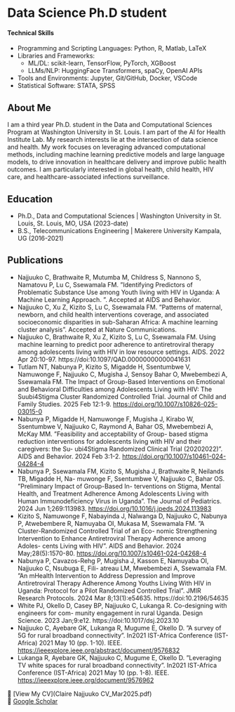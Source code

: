 # Data Science Ph.D student

#### Technical Skills
- Programming and Scripting Languages: Python, R, Matlab, LaTeX
- Libraries and Frameworks:
  - ML/DL: scikit-learn, TensorFlow, PyTorch, XGBoost
  - LLMs/NLP: HuggingFace Transformers, spaCy, OpenAI APIs
- Tools and Environments: Jupyter, Git/GitHub, Docker, VSCode
- Statistical Software: STATA, SPSS

## About Me
I am a third year Ph.D. student in the Data and Computational Sciences Program at Washington University in St. Louis. I am part of the AI for Health Institute Lab. My research interests lie at the intersection of data science and health. My work focuses on leveraging advanced computational methods, including machine learning predictive models and large language models, to drive innovation in healthcare delivery and improve public health outcomes. I am particularly interested in global health, child health, HIV care, and healthcare-associated infections surveillance.

## Education
- Ph.D., Data and Computational Sciences | Washington University in St. Louis, St. Louis, MO, USA (2023-date) 
- B.S., Telecommunications Engineering | Makerere University Kampala, UG (2016-2021)

## Publications
- Najjuuko C, Brathwaite R, Mutumba M, Childress S, Nannono S, Namatovu P, Lu C, Ssewamala FM. ”Identifying Predictors of Problematic Substance Use among Youth living with HIV in Uganda: A Machine Learning Approach.
”. Accepted at AIDS and Behavior.
- Najjuuko C, Xu Z, Kizito S, Lu C, Ssewamala FM. ”Patterns of maternal, newborn, and child
health interventions coverage, and associated socioeconomic disparities in sub-Saharan Africa: A
machine learning cluster analysis”. Accepted at Nature Communications. 
- Najjuuko C, Brathwaite R, Xu Z, Kizito S, Lu C, Ssewamala FM. Using machine learning to
predict poor adherence to antiretroviral therapy among adolescents living with HIV in low resource
settings. AIDS. 2022 Apr 20:10-97. https://doi:10.1097/QAD.00000000000041631
- Tutlam NT, Nabunya P, Kizito S, Migadde H, Ssentumbwe V, Namuwonge F, Najjuuko C, Mugisha
J, Sensoy Bahar O, Mwebembezi A, Ssewamala FM. The Impact of Group-Based Interventions
on Emotional and Behavioral Difficulties among Adolescents Living with HIV: The Suubi4Stigma
Cluster Randomized Controlled Trial. Journal of Child and Family Studies. 2025 Feb 12:1-9.
https://doi.org/10.1007/s10826-025-03015-0
- Nabunya P, Migadde H, Namuwonge F, Mugisha J, Kirabo W, Ssentumbwe V, Najjuuko C,
Raymond A, Bahar OS, Mwebembezi A, McKay MM. ”Feasibility and acceptability of Group-
based stigma reduction interventions for adolescents living with HIV and their caregivers: the Su-
ubi4Stigma Randomized Clinical Trial (20202022)”. AIDS and Behavior. 2024 Feb 3:1-2. https://doi.org/10.1007/s10461-024-04284-4
- Nabunya P, Ssewamala FM, Kizito S, Mugisha J, Brathwaite R, Neilands TB, Migadde H, Na-
muwonge F, Ssentumbwe V, Najjuuko C, Bahar OS. ”Preliminary Impact of Group-Based In-
terventions on Stigma, Mental Health, and Treatment Adherence Among Adolescents Living with
Human Immunodeficiency Virus in Uganda”. The Journal of Pediatrics. 2024 Jun 1;269:113983.
https://doi.org/10.1016/j.jpeds.2024.113983
- Kizito S, Namuwonge F, Nabayinda J, Nalwanga D, Najjuuko C, Nabunya P, Atwebembere R,
Namuyaba OI, Mukasa M, Ssewamala FM. ”A Cluster-Randomized Controlled Trial of an Eco-
nomic Strengthening Intervention to Enhance Antiretroviral Therapy Adherence among Adoles-
cents Living with HIV”. AIDS and Behavior. 2024 May;28(5):1570-80. https://doi.org/10.1007/s10461-024-04268-4
- Nabunya P, Cavazos-Rehg P, Mugisha J, Kasson E, Namuyaba OI, Najjuuko C, Nsubuga E, Fili-
atreau LM, Mwebembezi A, Ssewamala FM. ”An mHealth Intervention to Address Depression and
Improve Antiretroviral Therapy Adherence Among Youths Living With HIV in Uganda: Protocol
for a Pilot Randomized Controlled Trial”. JMIR Research Protocols. 2024 Mar 8;13(1):e54635.
https://doi:10.2196/54635
- White PJ, Okello D, Casey BP, Najjuuko C, Lukanga R. Co-designing with engineers for com-
munity engagement in rural Uganda. Design Science. 2023 Jan;9:e12. https://doi:10.1017/dsj.2023.10
- Najjuuko C, Ayebare GK, Lukanga R, Mugume E, Okello D. ”A survey of 5G for rural broadband
connectivity”. In2021 IST-Africa Conference (IST-Africa) 2021 May 10 (pp. 1-10). IEEE. https://ieeexplore.ieee.org/abstract/document/9576832
- Lukanga R, Ayebare GK, Najjuuko C, Mugume E, Okello D. ”Leveraging TV white spaces for
rural broadband connectivity”. In2021 IST-Africa Conference (IST-Africa) 2021 May 10 (pp. 1-8).
IEEE. https://ieeexplore.ieee.org/document/9576962


📄 [View My CV](Claire Najjuuko CV_Mar2025.pdf)  
🔬 [Google Scholar](https://scholar.google.com/citations?user=ClaireNajjuuko)



